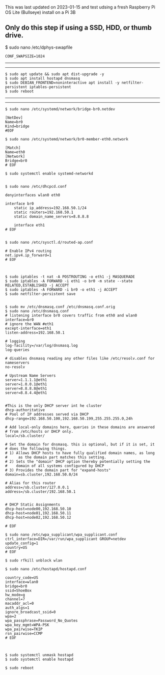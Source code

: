 This was last updated on 2023-01-15 and test udsing a fresh Raspberry Pi OS Lite (Bullseye) install on a Pi 3B

Only do this step if using a SSD, HDD, or thumb drive. 
----
$ sudo nano /etc/dphys-swapfile

    CONF_SWAPSIZE=1024

----

----    
    $ sudo apt update && sudo apt dist-upgrade -y
    $ sudo apt install hostapd dnsmasq
    $ sudo DEBIAN_FRONTEND=noninteractive apt install -y netfilter-persistent iptables-persistent
    $ sudo reboot
----

----
    $ sudo nano /etc/systemd/network/bridge-br0.netdev

    [NetDev]
    Name=br0
    Kind=bridge
    #EOF
    
    $ sudo nano /etc/systemd/network/br0-member-eth0.network

    [Match]
    Name=eth0
    [Network]
    Bridge=br0
    # EOF

    $ sudo systemctl enable systemd-networkd


    $ sudo nano /etc/dhcpcd.conf

    denyinterfaces wlan0 eth0

    interface br0
        static ip_address=192.168.50.1/24
        static routers=192.168.50.1
        static domain_name_servers=8.8.8.8

        interface eth1
    # EOF


    $ sudo nano /etc/sysctl.d/routed-ap.conf 

    # Enable IPv4 routing
    net.ipv4.ip_forward=1
    # EOF



    $ sudo iptables -t nat -A POSTROUTING -o eth1 -j MASQUERADE
    $ sudo iptables -A FORWARD -i eth1 -o br0 -m state --state RELATED,ESTABLISHED -j ACCEPT
    $ sudo iptables -A FORWARD -i br0 -o eth1 -j ACCEPT
    $ sudo netfilter-persistent save


    $ sudo mv /etc/dnsmasq.conf /etc/dnsmasq.conf.orig
    $ sudo nano /etc/dnsmasq.conf
    # listening interface br0 covers traffic from eth0 and wlan0
    interface=br0
    # ignore the WAN #eth1
    except-interface=eth1
    listen-address=192.168.50.1

    # logging
    log-facility=/var/log/dnsmasq.log
    log-queries

    # disables dnsmasq reading any other files like /etc/resolv.conf for nameservers
    no-resolv

    # Upstream Name Servers
    server=1.1.1.1@eth1
    server=1.0.0.1@eth1
    server=8.8.8.8@eth1
    server=8.8.4.4@eth1


    #This is the only DHCP server int he cluster
    dhcp-authoritative
    # Pool of IP addresses served via DHCP
    dhcp-range=192.168.50.100,192.168.50.199,255.255.255.0,24h

    # Add local-only domains here, queries in these domains are answered
    # from /etc/hosts or DHCP only.
    local=/sb.cluster/

    # Set the domain for dnsmasq. this is optional, but if it is set, it
    # does the following things.
    # 1) Allows DHCP hosts to have fully qualified domain names, as long
    #     as the domain part matches this setting.
    # 2) Sets the "domain" DHCP option thereby potentially setting the
    #    domain of all systems configured by DHCP
    # 3) Provides the domain part for "expand-hosts"
    domain=sb.cluster,192.168.50.0/24

    # Alias for this router
    address=/sb.cluster/127.0.0.1
    address=/sb.cluster/192.168.50.1


    # DHCP Static Assignments
    dhcp-host=node00,192.168.50.10
    dhcp-host=node01,192.168.50.11
    dhcp-host=node02,192.168.50.12
    
    # EOF

    $ sudo nano /etc/wpa_supplicant/wpa_supplicant.conf
    ctrl_interface=DIR=/var/run/wpa_supplicant GROUP=netdev
    update_config=1
    country=US
    # EOF

    $ sudo rfkill unblock wlan

    $ sudo nano /etc/hostapd/hostapd.conf

    country_code=US
    interface=wlan0
    bridge=br0
    ssid=ShoeBox
    hw_mode=g
    channel=7
    macaddr_acl=0
    auth_algs=1
    ignore_broadcast_ssid=0
    wpa=2
    wpa_passphrase=Password_No_Quotes
    wpa_key_mgmt=WPA-PSK
    wpa_pairwise=TKIP
    rsn_pairwise=CCMP
    # EOF



    $ sudo systemctl unmask hostapd
    $ sudo systemctl enable hostapd

    $ sudo reboot
